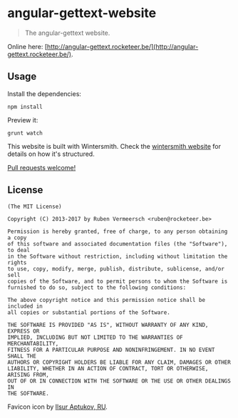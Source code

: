 # angular-gettext-website

> The angular-gettext website.

Online here: [http://angular-gettext.rocketeer.be/](http://angular-gettext.rocketeer.be/).

## Usage

Install the dependencies:

```
npm install
```

Preview it:

```
grunt watch
```

This website is built with Wintersmith. Check the [wintersmith website](http://wintersmith.io/) for details on how it's structured.

[Pull requests welcome!](https://github.com/rubenv/angular-gettext-website/pulls)

## License

    (The MIT License)

    Copyright (C) 2013-2017 by Ruben Vermeersch <ruben@rocketeer.be>

    Permission is hereby granted, free of charge, to any person obtaining a copy
    of this software and associated documentation files (the "Software"), to deal
    in the Software without restriction, including without limitation the rights
    to use, copy, modify, merge, publish, distribute, sublicense, and/or sell
    copies of the Software, and to permit persons to whom the Software is
    furnished to do so, subject to the following conditions:

    The above copyright notice and this permission notice shall be included in
    all copies or substantial portions of the Software.

    THE SOFTWARE IS PROVIDED "AS IS", WITHOUT WARRANTY OF ANY KIND, EXPRESS OR
    IMPLIED, INCLUDING BUT NOT LIMITED TO THE WARRANTIES OF MERCHANTABILITY,
    FITNESS FOR A PARTICULAR PURPOSE AND NONINFRINGEMENT. IN NO EVENT SHALL THE
    AUTHORS OR COPYRIGHT HOLDERS BE LIABLE FOR ANY CLAIM, DAMAGES OR OTHER
    LIABILITY, WHETHER IN AN ACTION OF CONTRACT, TORT OR OTHERWISE, ARISING FROM,
    OUT OF OR IN CONNECTION WITH THE SOFTWARE OR THE USE OR OTHER DEALINGS IN
    THE SOFTWARE.

Favicon icon by [Ilsur Aptukov, RU](https://thenounproject.com/Ilsur/).
